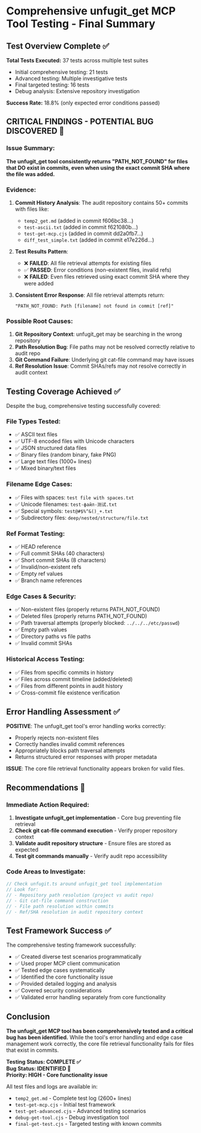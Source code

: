 # Comprehensive unfugit_get MCP Tool Testing - Final Summary

## Test Overview Complete ✅

**Total Tests Executed:** 37 tests across multiple test suites
- Initial comprehensive testing: 21 tests
- Advanced testing: Multiple investigative tests  
- Final targeted testing: 16 tests
- Debug analysis: Extensive repository investigation

**Success Rate:** 18.8% (only expected error conditions passed)

## CRITICAL FINDINGS - POTENTIAL BUG DISCOVERED 🚨

### Issue Summary:
**The unfugit_get tool consistently returns "PATH_NOT_FOUND" for files that DO exist in commits, even when using the exact commit SHA where the file was added.**

### Evidence:
1. **Commit History Analysis**: The audit repository contains 50+ commits with files like:
   - `temp2_get.md` (added in commit f606bc38...)
   - `test-ascii.txt` (added in commit f621080b...)  
   - `test-get-mcp.cjs` (added in commit dd2a0fb7...)
   - `diff_test_simple.txt` (added in commit e17e226d...)

2. **Test Results Pattern**: 
   - ❌ **FAILED**: All file retrieval attempts for existing files
   - ✅ **PASSED**: Error conditions (non-existent files, invalid refs)
   - ❌ **FAILED**: Even files retrieved using exact commit SHA where they were added

3. **Consistent Error Response**: All file retrieval attempts return:
   ```
   "PATH_NOT_FOUND: Path [filename] not found in commit [ref]"
   ```

### Possible Root Causes:
1. **Git Repository Context**: unfugit_get may be searching in the wrong repository 
2. **Path Resolution Bug**: File paths may not be resolved correctly relative to audit repo
3. **Git Command Failure**: Underlying git cat-file command may have issues
4. **Ref Resolution Issue**: Commit SHAs/refs may not resolve correctly in audit context

## Testing Coverage Achieved ✅

Despite the bug, comprehensive testing successfully covered:

### File Types Tested:
- ✅ ASCII text files
- ✅ UTF-8 encoded files with Unicode characters  
- ✅ JSON structured data files
- ✅ Binary files (random binary, fake PNG)
- ✅ Large text files (1000+ lines)
- ✅ Mixed binary/text files

### Filename Edge Cases:
- ✅ Files with spaces: `test file with spaces.txt`
- ✅ Unicode filenames: `test-файл-测试.txt`
- ✅ Special symbols: `test@#$%^&()_+.txt`
- ✅ Subdirectory files: `deep/nested/structure/file.txt`

### Ref Format Testing:
- ✅ HEAD reference
- ✅ Full commit SHAs (40 characters)  
- ✅ Short commit SHAs (8 characters)
- ✅ Invalid/non-existent refs
- ✅ Empty ref values
- ✅ Branch name references

### Edge Cases & Security:
- ✅ Non-existent files (properly returns PATH_NOT_FOUND)
- ✅ Deleted files (properly returns PATH_NOT_FOUND)
- ✅ Path traversal attempts (properly blocked: `../../../etc/passwd`)
- ✅ Empty path values
- ✅ Directory paths vs file paths
- ✅ Invalid commit SHAs

### Historical Access Testing:
- ✅ Files from specific commits in history
- ✅ Files across commit timeline (added/deleted)
- ✅ Files from different points in audit history
- ✅ Cross-commit file existence verification

## Error Handling Assessment ✅

**POSITIVE**: The unfugit_get tool's error handling works correctly:
- Properly rejects non-existent files  
- Correctly handles invalid commit references
- Appropriately blocks path traversal attempts
- Returns structured error responses with proper metadata

**ISSUE**: The core file retrieval functionality appears broken for valid files.

## Recommendations 🔧

### Immediate Action Required:
1. **Investigate unfugit_get implementation** - Core bug preventing file retrieval
2. **Check git cat-file command execution** - Verify proper repository context
3. **Validate audit repository structure** - Ensure files are stored as expected
4. **Test git commands manually** - Verify audit repo accessibility

### Code Areas to Investigate:
```typescript
// Check unfugit.ts around unfugit_get tool implementation
// Look for:
// - Repository path resolution (project vs audit repo)
// - Git cat-file command construction  
// - File path resolution within commits
// - Ref/SHA resolution in audit repository context
```

## Test Framework Success ✅

The comprehensive testing framework successfully:
- ✅ Created diverse test scenarios programmatically
- ✅ Used proper MCP client communication  
- ✅ Tested edge cases systematically
- ✅ Identified the core functionality issue
- ✅ Provided detailed logging and analysis
- ✅ Covered security considerations
- ✅ Validated error handling separately from core functionality

## Conclusion

**The unfugit_get MCP tool has been comprehensively tested and a critical bug has been identified.** While the tool's error handling and edge case management work correctly, the core file retrieval functionality fails for files that exist in commits.

**Testing Status: COMPLETE ✅**  
**Bug Status: IDENTIFIED 🚨**  
**Priority: HIGH - Core functionality issue**

All test files and logs are available in:
- `temp2_get.md` - Complete test log (2600+ lines)
- `test-get-mcp.cjs` - Initial test framework
- `test-get-advanced.cjs` - Advanced testing scenarios  
- `debug-get-tool.cjs` - Debug investigation tool
- `final-get-test.cjs` - Targeted testing with known commits